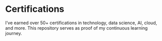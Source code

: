 # Certifications
I’ve earned over 50+ certifications in technology, data science, AI, cloud, and more. This repository serves as proof of my continuous learning journey.
